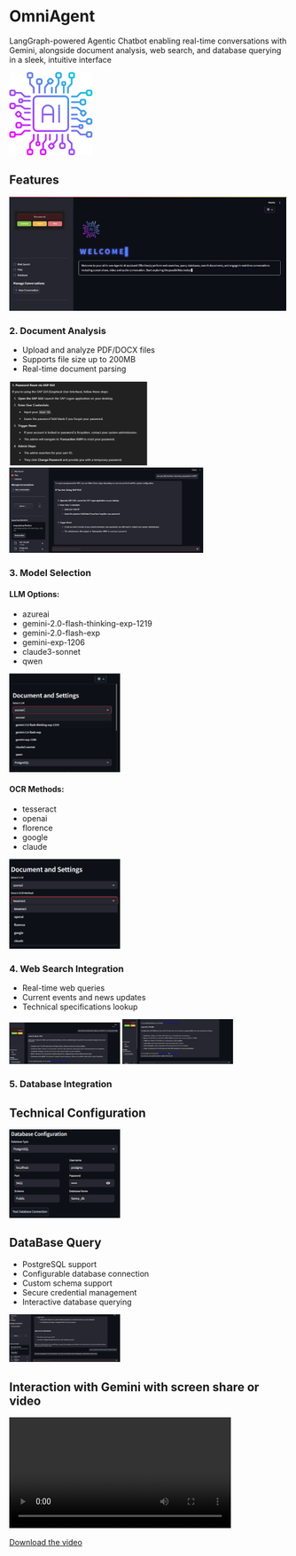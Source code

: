 # OmniAgent
LangGraph-powered Agentic Chatbot enabling real-time conversations with Gemini, alongside document analysis, web search, and database querying in a sleek, intuitive interface

<img src="chip.png" alt="AI Assistant Logo" width="150" />

## Features
 
<img src="OUTPUT/welcome.gif" alt="welcome" width="500" />



### 2. Document Analysis
- Upload and analyze PDF/DOCX files
- Supports file size up to 200MB
- Real-time document parsing


<img src="OUTPUT/SAP.png" alt="uploaded Document" width="250" />
<img src="OUTPUT/SAP_OUTPUT.png" alt="Document" width="350" />


### 3. Model Selection
#### LLM Options:
- azureai
- gemini-2.0-flash-thinking-exp-1219
- gemini-2.0-flash-exp
- gemini-exp-1206
- claude3-sonnet
- qwen
<img src="OUTPUT/Supported_LLM.png" alt="LLM Models" width="200" />



#### OCR Methods:
- tesseract
- openai
- florence
- google
- claude
<img src="OUTPUT/Suppported_ocr.png" alt="OCR Models" width="200" />



### 4. Web Search Integration
- Real-time web queries
- Current events and news updates
- Technical specifications lookup
<img src="OUTPUT/WEB1.png" alt="OCR Models" width="200" />
<img src="OUTPUT/WEB2_.png" alt="OCR Models" width="200" />


### 5. Database Integration

## Technical Configuration
<img src="OUTPUT/DataBase_details.png" alt="OCR Models" width="200" />

## DataBase Query
- PostgreSQL support
- Configurable database connection
- Custom schema support
- Secure credential management
- Interactive database querying
<img src="OUTPUT/DB.png" alt="OCR Models" width="200" />

## Interaction with Gemini with screen share or video
<video src="OUTPUT/recording.mkv" width="400" controls>
Your browser does not support the video tag.
</video>

[Download the video](OUTPUT/recording.mkv)

